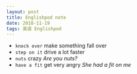 ```yaml
---
layout: post
title: Englishpod note
date: 2018-11-19
tags: 英语 Englishpod
---
```


- `knock over`		make something fall over
- `step on it`         drive a lot faster
- `nuts`                      crazy    *Are you nuts?*
- `have a fit`          get very angry    *She had a fit on me*